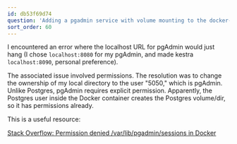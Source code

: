 ```yaml
---
id: db53f69d74
question: 'Adding a pgadmin service with volume mounting to the docker-compose:'
sort_order: 60
---
```


I encountered an error where the localhost URL for pgAdmin would just hang (I chose `localhost:8080` for my pgAdmin, and made kestra `localhost:8090`, personal preference).

The associated issue involved permissions. The resolution was to change the ownership of my local directory to the user "5050," which is pgAdmin. Unlike Postgres, pgAdmin requires explicit permission. Apparently, the Postgres user inside the Docker container creates the Postgres volume/dir, so it has permissions already.

This is a useful resource:

[Stack Overflow: Permission denied /var/lib/pgadmin/sessions in Docker](https://stackoverflow.com/questions/64781245/permission-denied-var-lib-pgadmin-sessions-in-docker)